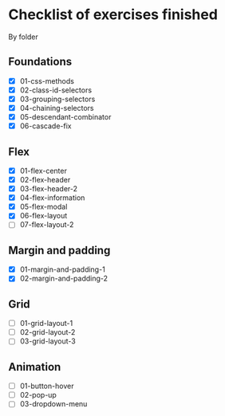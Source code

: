 # Checklist of exercises finished

By folder

## Foundations

- [x] 01-css-methods
- [x] 02-class-id-selectors
- [x] 03-grouping-selectors
- [x] 04-chaining-selectors
- [x] 05-descendant-combinator
- [x] 06-cascade-fix

## Flex

- [x] 01-flex-center
- [x] 02-flex-header
- [x] 03-flex-header-2
- [x] 04-flex-information
- [x] 05-flex-modal
- [x] 06-flex-layout
- [ ] 07-flex-layout-2

## Margin and padding

- [x] 01-margin-and-padding-1
- [x] 02-margin-and-padding-2

## Grid

- [ ] 01-grid-layout-1
- [ ] 02-grid-layout-2
- [ ] 03-grid-layout-3

## Animation

- [ ] 01-button-hover
- [ ] 02-pop-up
- [ ] 03-dropdown-menu
